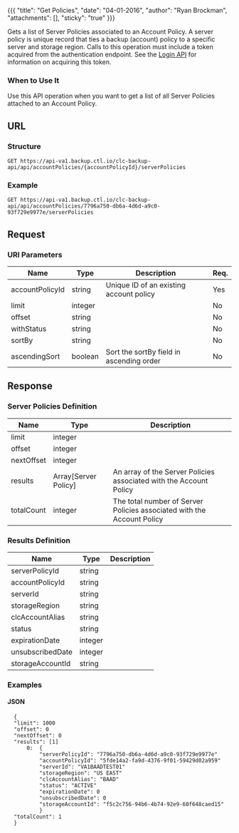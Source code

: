 {{{
  "title": "Get Policies",
  "date": "04-01-2016",
  "author": "Ryan Brockman",
  "attachments": [],
  "sticky": "true"
}}}

Gets a list of Server Policies associated to an Account Policy. A server policy is unique record that ties a backup (account) policy to a specific server and storage region. Calls to this operation must include a token acquired from the authentication endpoint. See the [Login API](../Authentication/login.md) for information on acquiring this token.

### When to Use It

Use this API operation when you want to get a list of all Server Policies attached to an Account Policy.

## URL

### Structure

    GET https://api-va1.backup.ctl.io/clc-backup-api/api/accountPolicies/{accountPolicyId}/serverPolicies

### Example

    GET https://api-va1.backup.ctl.io/clc-backup-api/api/accountPolicies/7796a750-db6a-4d6d-a9c0-93f729e9977e/serverPolicies

## Request

### URI Parameters

| Name | Type | Description | Req. |
| --- | --- | --- | --- |
| accountPolicyId | string | Unique ID of an existing account policy | Yes |
| limit | integer | | No |
| offset | string | | No |
| withStatus | string |  | No |
| sortBy | string |  | No |
| ascendingSort | boolean | Sort the sortBy field in ascending order | No |


## Response

### Server Policies Definition

| Name | Type | Description |
| --- | --- | --- |
| limit | integer |  |
| offset | integer |  |
| nextOffset | integer |  |
| results | Array[Server Policy] | An array of the Server Policies associated with the Account Policy |
| totalCount | integer | The total number of Server Policies associated with the Account Policy |


### Results Definition

| Name | Type | Description |
| --- | --- | --- |
| serverPolicyId | string | |
| accountPolicyId | string | |
| serverId | string | |
| storageRegion | string | |
| clcAccountAlias | string | |
| status | string | |
| expirationDate | integer | |
| unsubscribedDate | integer | |
| storageAccountId | string | |



### Examples

#### JSON

      {
      "limit": 1000
      "offset": 0
      "nextOffset": 0
      "results": [1]
          0:  {
              "serverPolicyId": "7796a750-db6a-4d6d-a9c0-93f729e9977e"
              "accountPolicyId": "5fde14a2-fa9d-4376-9f01-59429d02a959"
              "serverId": "VA1BAADTEST01"
              "storageRegion": "US EAST"
              "clcAccountAlias": "BAAD"
              "status": "ACTIVE"
              "expirationDate": 0
              "unsubscribedDate": 0
              "storageAccountId": "f5c2c756-94b6-4b74-92e9-60f648caed15"
              }
      "totalCount": 1
      }
